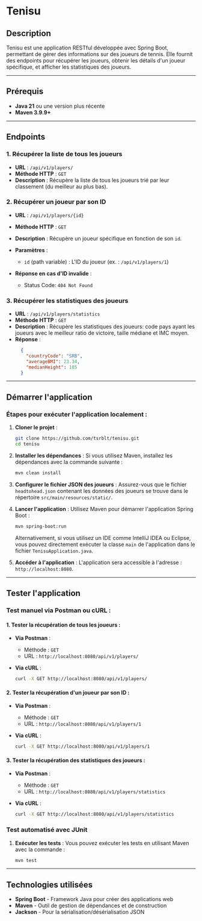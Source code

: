 
# Tenisu

## Description

Tenisu est une application RESTful développée avec Spring Boot, permettant de gérer des informations sur des joueurs de tennis. Elle fournit des endpoints pour récupérer les joueurs, obtenir les détails d'un joueur spécifique, et afficher les statistiques des joueurs.

---

## Prérequis

- **Java 21** ou une version plus récente
- **Maven 3.9.9+**

---

## Endpoints

### 1. **Récupérer la liste de tous les joueurs**

- **URL** : `/api/v1/players/`
- **Méthode HTTP** : `GET`
- **Description** : Récupère la liste de tous les joueurs trié par leur classement (du meilleur au plus bas).

  
### 2. **Récupérer un joueur par son ID**

- **URL** : `/api/v1/players/{id}`
- **Méthode HTTP** : `GET`
- **Description** : Récupère un joueur spécifique en fonction de son `id`.
- **Paramètres** :
  - `id` (path variable) : L'ID du joueur (ex. : `/api/v1/players/1`)

- **Réponse en cas d'ID invalide** : 
  - Status Code: `404 Not Found`

### 3. **Récupérer les statistiques des joueurs**

- **URL** : `/api/v1/players/statistics`
- **Méthode HTTP** : `GET`
- **Description** : Récupère les statistiques des joueurs: code pays ayant les joueurs avec le meilleur ratio de victoire, taille médiane et IMC moyen.
- **Réponse** :
  ```json
    {
      "countryCode": "SRB",
      "averageBMI": 23.34,
      "medianHeight": 185
    }
  ```

---

## Démarrer l'application

### Étapes pour exécuter l'application localement :

1. **Cloner le projet** :
   ```bash
   git clone https://github.com/tsrblt/tenisu.git
   cd tenisu
   ```

2. **Installer les dépendances** :
   Si vous utilisez Maven, installez les dépendances avec la commande suivante :
   ```bash
   mvn clean install
   ```

3. **Configurer le fichier JSON des joueurs** :
   Assurez-vous que le fichier `headtohead.json` contenant les données des joueurs se trouve dans le répertoire `src/main/resources/static/`.


4. **Lancer l'application** :
   Utilisez Maven pour démarrer l'application Spring Boot :
   ```bash
   mvn spring-boot:run
   ```

   Alternativement, si vous utilisez un IDE comme IntelliJ IDEA ou Eclipse, vous pouvez directement exécuter la classe `main` de l'application dans le fichier `TenisuApplication.java`.

5. **Accéder à l'application** :
   L'application sera accessible à l'adresse : `http://localhost:8080`.

---

## Tester l'application

### Test manuel via Postman ou cURL :

#### 1. **Tester la récupération de tous les joueurs** :
- **Via Postman** : 
  - Méthode : `GET`
  - URL : `http://localhost:8080/api/v1/players/`
  
- **Via cURL** :
   ```bash
   curl -X GET http://localhost:8080/api/v1/players/
   ```

#### 2. **Tester la récupération d'un joueur par son ID** :
- **Via Postman** :
  - Méthode : `GET`
  - URL : `http://localhost:8080/api/v1/players/1`
  
- **Via cURL** :
   ```bash
   curl -X GET http://localhost:8080/api/v1/players/1
   ```

#### 3. **Tester la récupération des statistiques des joueurs** :
- **Via Postman** :
  - Méthode : `GET`
  - URL : `http://localhost:8080/api/v1/players/statistics`
  
- **Via cURL** :
   ```bash
   curl -X GET http://localhost:8080/api/v1/players/statistics
   ```

### Test automatisé avec JUnit

1. **Exécuter les tests** :
   Vous pouvez exécuter les tests en utilisant Maven avec la commande :
   ```bash
   mvn test
   ```


---

## Technologies utilisées

- **Spring Boot** - Framework Java pour créer des applications web
- **Maven** - Outil de gestion de dépendances et de construction
- **Jackson** - Pour la sérialisation/désérialisation JSON
